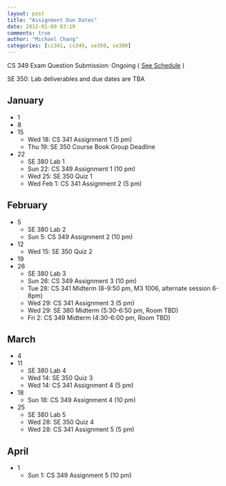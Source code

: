 ```yaml
---
layout: post
title: "Assignment Due Dates"
date: 2012-01-09 03:19
comments: true
author: "Michael Chang"
categories: [cs341, cs349, se350, se380]
---
```


CS 349 Exam Question Submission: Ongoing ( [See Schedule](http://www.student.cs.uwaterloo.ca/~cs349/w12/schedule.shtml) )

SE 350: Lab deliverables and due dates are TBA


## January ##

*   1
*   8
*   15
    *    Wed 18: CS 341 Assignment 1 (5 pm)
    *    Thu 19: SE 350 Course Book Group Deadline
*   22
    *    SE 380 Lab 1
    *    Sun 22: CS 349 Assignment 1 (10 pm)
    *    Wed 25: SE 350 Quiz 1
    *    Wed Feb 1: CS 341 Assignment 2 (5 pm)

## February ##

*   5
    *    SE 380 Lab 2
    *    Sun 5: CS 349 Assignment 2 (10 pm)
*   12
    *    Wed 15: SE 350 Quiz 2
*   19
*   26
    *    SE 380 Lab 3
    *    Sun 26: CS 349 Assignment 3 (10 pm)
    *    Tue 28: CS 341 Midterm (8-9:50 pm, M3 1006, alternate session 6-8pm)
    *    Wed 29: CS 341 Assignment 3 (5 pm)
    *    Wed 29: SE 380 Midterm (5:30-6:50 pm, Room TBD)
    *    Fri 2: CS 349 Midterm (4:30-6:00 pm, Room TBD)

## March ##

*   4
*   11
    *    SE 380 Lab 4
    *    Wed 14: SE 350 Quiz 3
    *    Wed 14: CS 341 Assignment 4 (5 pm)
*   18
    *    Sun 18: CS 349 Assignment 4 (10 pm)
*   25
    *    SE 380 Lab 5
    *    Wed 28: SE 350 Quiz 4
    *    Wed 28: CS 341 Assignment 5 (5 pm)

## April ##

*   1
    *    Sun 1: CS 349 Assignment 5 (10 pm)

<!--    *    Thu 16: SCI 238 Midterm (2:30 - 3:50, PHY 145, in class) -->

